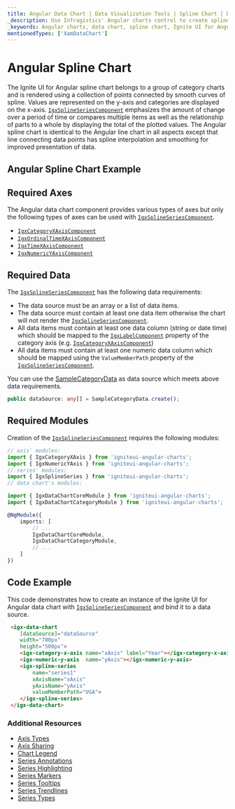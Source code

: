 ```yaml
---
title: Angular Data Chart | Data Visualization Tools | Spline Chart | Data Binding | Infragistics
_description: Use Infragistics' Angular charts control to create spline charts. Learn about our Ignite UI for Angular graph types!
_keywords: Angular charts, data chart, spline chart, Ignite UI for Angular, Infragistics
mentionedTypes: ['XamDataChart']
---
```


# Angular Spline Chart

The Ignite UI for Angular spline chart belongs to a group of category charts and is rendered using a collection of points connected by smooth curves of spline. Values are represented on the y-axis and categories are displayed on the x-axis. [`IgxSplineSeriesComponent`]({environment:dvApiBaseUrl}/products/ignite-ui-angular/api/docs/typescript/latest/classes/igxsplineseriescomponent.html) emphasizes the amount of change over a period of time or compares multiple items as well as the relationship of parts to a whole by displaying the total of the plotted values. The Angular spline chart is identical to the Angular line chart in all aspects except that line connecting data points has spline interpolation and smoothing for improved presentation of data.

## Angular Spline Chart Example

<code-view style="height: 400px"
           data-demos-base-url="{environment:dvDemosBaseUrl}"
           iframe-src="{environment:dvDemosBaseUrl}/charts/data-chart-type-category-spline-series"
           alt="Angular Spline Chart Example"
           github-src="charts/data-chart/type-category-spline-series">
</code-view>

<div class="divider--half"></div>

## Required Axes

The Angular data chart component provides various types of axes but only the following types of axes can be used with [`IgxSplineSeriesComponent`]({environment:dvApiBaseUrl}/products/ignite-ui-angular/api/docs/typescript/latest/classes/igxsplineseriescomponent.html).

-   [`IgxCategoryXAxisComponent`]({environment:dvApiBaseUrl}/products/ignite-ui-angular/api/docs/typescript/latest/classes/igxcategoryxaxiscomponent.html)
-   [`IgxOrdinalTimeXAxisComponent`]({environment:dvApiBaseUrl}/products/ignite-ui-angular/api/docs/typescript/latest/classes/igxordinaltimexaxiscomponent.html)
-   [`IgxTimeXAxisComponent`]({environment:dvApiBaseUrl}/products/ignite-ui-angular/api/docs/typescript/latest/classes/igxtimexaxiscomponent.html)
-   [`IgxNumericYAxisComponent`]({environment:dvApiBaseUrl}/products/ignite-ui-angular/api/docs/typescript/latest/classes/igxnumericyaxiscomponent.html)

## Required Data

The [`IgxSplineSeriesComponent`]({environment:dvApiBaseUrl}/products/ignite-ui-angular/api/docs/typescript/latest/classes/igxsplineseriescomponent.html) has the following data requirements:

-   The data source must be an array or a list of data items.
-   The data source must contain at least one data item otherwise the chart will not render the [`IgxSplineSeriesComponent`]({environment:dvApiBaseUrl}/products/ignite-ui-angular/api/docs/typescript/latest/classes/igxsplineseriescomponent.html).
-   All data items must contain at least one data column (string or date time) which should be mapped to the [`IgxLabelComponent`]({environment:dvApiBaseUrl}/products/ignite-ui-angular/api/docs/typescript/latest/classes/igxlabelcomponent.html) property of the category axis (e.g. [`IgxCategoryXAxisComponent`]({environment:dvApiBaseUrl}/products/ignite-ui-angular/api/docs/typescript/latest/classes/igxcategoryxaxiscomponent.html))
-   All data items must contain at least one numeric data column which should be mapped using the `ValueMemberPath` property of the [`IgxSplineSeriesComponent`]({environment:dvApiBaseUrl}/products/ignite-ui-angular/api/docs/typescript/latest/classes/igxsplineseriescomponent.html).

You can use the [SampleCategoryData](data-chart-data-sources-category.md) as data source which meets above data requirements.

```ts
public dataSource: any[] = SampleCategoryData.create();
```

## Required Modules

Creation of the [`IgxSplineSeriesComponent`]({environment:dvApiBaseUrl}/products/ignite-ui-angular/api/docs/typescript/latest/classes/igxsplineseriescomponent.html) requires the following modules:

```ts
// axis' modules:
import { IgxCategoryXAxis } from 'igniteui-angular-charts';
import { IgxNumericYAxis } from 'igniteui-angular-charts';
// series' modules:
import { IgxSplineSeries } from 'igniteui-angular-charts';
// data chart's modules:

import { IgxDataChartCoreModule } from 'igniteui-angular-charts';
import { IgxDataChartCategoryModule } from 'igniteui-angular-charts';

@NgModule({
    imports: [
        // ...
        IgxDataChartCoreModule,
        IgxDataChartCategoryModule,
        // ...
    ]
})
```

## Code Example

This code demonstrates how to create an instance of the Ignite UI for Angular data chart with [`IgxSplineSeriesComponent`]({environment:dvApiBaseUrl}/products/ignite-ui-angular/api/docs/typescript/latest/classes/igxsplineseriescomponent.html) and bind it to a data source.

```html
 <igx-data-chart
    [dataSource]="dataSource"
    width="700px"
    height="500px">
    <igx-category-x-axis name="xAxis" label="Year"></igx-category-x-axis>
    <igx-numeric-y-axis  name="yAxis"></igx-numeric-y-axis>
    <igx-spline-series
        name="series1"
        xAxisName="xAxis"
        yAxisName="yAxis"
        valueMemberPath="USA">
    </igx-spline-series>
 </igx-data-chart>
```

### Additional Resources

-   [Axis Types](data-chart-axis-types.md)
-   [Axis Sharing](data-chart-axis-sharing.md)
-   [Chart Legend](data-chart-legends.md)
-   [Series Annotations](data-chart-series-annotations.md)
-   [Series Highlighting](data-chart-series-highlighting.md)
-   [Series Markers](data-chart-series-markers.md)
-   [Series Tooltips](data-chart-series-tooltips.md)
-   [Series Trendlines](data-chart-series-trendlines.md)
-   [Series Types](data-chart-series-types.md)
